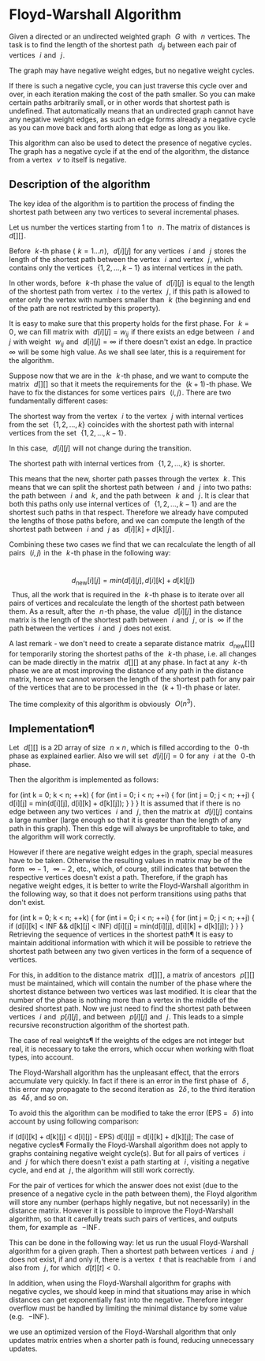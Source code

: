 # Floyd-Warshall Algorithm
Given a directed or an undirected weighted graph  
$G$  with  
$n$  vertices. The task is to find the length of the shortest path  
$d_{ij}$  between each pair of vertices  
$i$  and  
$j$ .

The graph may have negative weight edges, but no negative weight cycles.

If there is such a negative cycle, you can just traverse this cycle over and over, in each iteration making the cost of the path smaller. So you can make certain paths arbitrarily small, or in other words that shortest path is undefined. That automatically means that an undirected graph cannot have any negative weight edges, as such an edge forms already a negative cycle as you can move back and forth along that edge as long as you like.

This algorithm can also be used to detect the presence of negative cycles. The graph has a negative cycle if at the end of the algorithm, the distance from a vertex  
$v$  to itself is negative.

## Description of the algorithm
The key idea of the algorithm is to partition the process of finding the shortest path between any two vertices to several incremental phases.

Let us number the vertices starting from 1 to  
$n$ . The matrix of distances is  
$d[ ][ ]$ .

Before  
$k$ -th phase ( 
$k = 1 \dots n$ ),  
$d[i][j]$  for any vertices  
$i$  and  
$j$  stores the length of the shortest path between the vertex  
$i$  and vertex  
$j$ , which contains only the vertices  
$\{1, 2, ..., k-1\}$  as internal vertices in the path.

In other words, before  
$k$ -th phase the value of  
$d[i][j]$  is equal to the length of the shortest path from vertex  
$i$  to the vertex  
$j$ , if this path is allowed to enter only the vertex with numbers smaller than  
$k$  (the beginning and end of the path are not restricted by this property).

It is easy to make sure that this property holds for the first phase. For  
$k = 0$ , we can fill matrix with  
$d[i][j] = w_{i j}$  if there exists an edge between  
$i$  and  
$j$  with weight  
$w_{i j}$  and  
$d[i][j] = \infty$  if there doesn't exist an edge. In practice  
$\infty$  will be some high value. As we shall see later, this is a requirement for the algorithm.

Suppose now that we are in the  
$k$ -th phase, and we want to compute the matrix  
$d[ ][ ]$  so that it meets the requirements for the  
$(k + 1)$ -th phase. We have to fix the distances for some vertices pairs  
$(i, j)$ . There are two fundamentally different cases:

The shortest way from the vertex  
$i$  to the vertex  
$j$  with internal vertices from the set  
$\{1, 2, \dots, k\}$  coincides with the shortest path with internal vertices from the set  
$\{1, 2, \dots, k-1\}$ .

In this case,  
$d[i][j]$  will not change during the transition.

The shortest path with internal vertices from  
$\{1, 2, \dots, k\}$  is shorter.

This means that the new, shorter path passes through the vertex  
$k$ . This means that we can split the shortest path between  
$i$  and  
$j$  into two paths: the path between  
$i$  and  
$k$ , and the path between  
$k$  and  
$j$ . It is clear that both this paths only use internal vertices of  
$\{1, 2, \dots, k-1\}$  and are the shortest such paths in that respect. Therefore we already have computed the lengths of those paths before, and we can compute the length of the shortest path between  
$i$  and  
$j$  as  
$d[i][k] + d[k][j]$ .

Combining these two cases we find that we can recalculate the length of all pairs  
$(i, j)$  in the  
$k$ -th phase in the following way:

 
$$d_{\text{new}}[i][j] = min(d[i][j], d[i][k] + d[k][j])$$ 
Thus, all the work that is required in the  
$k$ -th phase is to iterate over all pairs of vertices and recalculate the length of the shortest path between them. As a result, after the  
$n$ -th phase, the value  
$d[i][j]$  in the distance matrix is the length of the shortest path between  
$i$  and  
$j$ , or is  
$\infty$  if the path between the vertices  
$i$  and  
$j$  does not exist.

A last remark - we don't need to create a separate distance matrix  
$d_{\text{new}}[ ][ ]$  for temporarily storing the shortest paths of the  
$k$ -th phase, i.e. all changes can be made directly in the matrix  
$d[ ][ ]$  at any phase. In fact at any  
$k$ -th phase we are at most improving the distance of any path in the distance matrix, hence we cannot worsen the length of the shortest path for any pair of the vertices that are to be processed in the  
$(k+1)$ -th phase or later.

The time complexity of this algorithm is obviously  
$O(n^3)$ .

## Implementation¶
Let  
$d[][]$  is a 2D array of size  
$n \times n$ , which is filled according to the  
$0$ -th phase as explained earlier. Also we will set  
$d[i][i] = 0$  for any  
$i$  at the  
$0$ -th phase.

Then the algorithm is implemented as follows:

for (int k = 0; k < n; ++k) {
    for (int i = 0; i < n; ++i) {
        for (int j = 0; j < n; ++j) {
            d[i][j] = min(d[i][j], d[i][k] + d[k][j]); 
        }
    }
}
It is assumed that if there is no edge between any two vertices  
$i$  and  
$j$ , then the matrix at  
$d[i][j]$  contains a large number (large enough so that it is greater than the length of any path in this graph). Then this edge will always be unprofitable to take, and the algorithm will work correctly.

However if there are negative weight edges in the graph, special measures have to be taken. Otherwise the resulting values in matrix may be of the form  
$\infty - 1$ ,  
$\infty - 2$ , etc., which, of course, still indicates that between the respective vertices doesn't exist a path. Therefore, if the graph has negative weight edges, it is better to write the Floyd-Warshall algorithm in the following way, so that it does not perform transitions using paths that don't exist.

for (int k = 0; k < n; ++k) {
    for (int i = 0; i < n; ++i) {
        for (int j = 0; j < n; ++j) {
            if (d[i][k] < INF && d[k][j] < INF)
                d[i][j] = min(d[i][j], d[i][k] + d[k][j]); 
        }
    }
}
Retrieving the sequence of vertices in the shortest path¶
It is easy to maintain additional information with which it will be possible to retrieve the shortest path between any two given vertices in the form of a sequence of vertices.

For this, in addition to the distance matrix  
$d[ ][ ]$ , a matrix of ancestors  
$p[ ][ ]$  must be maintained, which will contain the number of the phase where the shortest distance between two vertices was last modified. It is clear that the number of the phase is nothing more than a vertex in the middle of the desired shortest path. Now we just need to find the shortest path between vertices  
$i$  and  
$p[i][j]$ , and between  
$p[i][j]$  and  
$j$ . This leads to a simple recursive reconstruction algorithm of the shortest path.

The case of real weights¶
If the weights of the edges are not integer but real, it is necessary to take the errors, which occur when working with float types, into account.

The Floyd-Warshall algorithm has the unpleasant effect, that the errors accumulate very quickly. In fact if there is an error in the first phase of  
$\delta$ , this error may propagate to the second iteration as  
$2 \delta$ , to the third iteration as  
$4 \delta$ , and so on.

To avoid this the algorithm can be modified to take the error (EPS =  
$\delta$ ) into account by using following comparison:

if (d[i][k] + d[k][j] < d[i][j] - EPS)
    d[i][j] = d[i][k] + d[k][j]; 
The case of negative cycles¶
Formally the Floyd-Warshall algorithm does not apply to graphs containing negative weight cycle(s). But for all pairs of vertices  
$i$  and  
$j$  for which there doesn't exist a path starting at  
$i$ , visiting a negative cycle, and end at  
$j$ , the algorithm will still work correctly.

For the pair of vertices for which the answer does not exist (due to the presence of a negative cycle in the path between them), the Floyd algorithm will store any number (perhaps highly negative, but not necessarily) in the distance matrix. However it is possible to improve the Floyd-Warshall algorithm, so that it carefully treats such pairs of vertices, and outputs them, for example as  
$-\text{INF}$ .

This can be done in the following way: let us run the usual Floyd-Warshall algorithm for a given graph. Then a shortest path between vertices  
$i$  and  
$j$  does not exist, if and only if, there is a vertex  
$t$  that is reachable from  
$i$  and also from  
$j$ , for which  
$d[t][t] < 0$ .

In addition, when using the Floyd-Warshall algorithm for graphs with negative cycles, we should keep in mind that situations may arise in which distances can get exponentially fast into the negative. Therefore integer overflow must be handled by limiting the minimal distance by some value (e.g.  
$-\text{INF}$ ).

we use an optimized version of the Floyd-Warshall algorithm that only updates matrix entries when a shorter path is found, reducing unnecessary updates.

